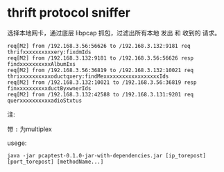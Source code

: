 
# thrift protocol sniffer

选择本地网卡，通过底层 libpcap 抓包，过滤出所有本地 发出 和 收到的 请求。


```
req[M2] from /192.168.3.56:56626 to /192.168.3.132:9181 req thrifxxxxxxxxxxery:fixdmIds
req[M2] from /192.168.3.132:9181 to /192.168.3.56:56626 resp findxxxxxxxxxxAlbumIxs
req[M2] from /192.168.3.56:36819 to /192.168.3.132:10021 req thrixxxxxxxxxxoductqxery:findMexxxxxxxxxxxxxxxxxxIds
req[M2] from /192.168.3.132:10021 to /192.168.3.56:36819 resp finxxxxxxxxxxductByxwnerIds
req[M2] from /192.168.3.132:42588 to /192.168.3.131:9201 req querxxxxxxxxxxadioStxtus
```

注:

带 `:` 为multiplex


usege:

```
java -jar pcaptest-0.1.0-jar-with-dependencies.jar [ip_torepost] [port_torepost] [methodName...]
```




